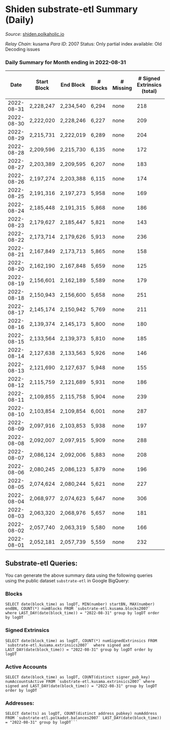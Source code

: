 # Shiden substrate-etl Summary (Daily)

_Source_: [shiden.polkaholic.io](https://shiden.polkaholic.io)

*Relay Chain*: kusama
*Para ID*: 2007
Status: Only partial index available: Old Decoding issues


### Daily Summary for Month ending in 2022-08-31


| Date | Start Block | End Block | # Blocks | # Missing | # Signed Extrinsics (total) | # Active Accounts | # Addresses with Balances | # Events | # Transfers | # XCM Transfers In | # XCM Transfers Out |
| ---- | ----------- | --------- | -------- | --------- | --------------------------- | ----------------- | ------------------------- | -------- | ----------- | ------------------ | ------------------- |
| 2022-08-31 | 2,228,247 | 2,234,540 | 6,294 | none  | 218 | 91 | 632,709 | 50,392 | 6,488 ($54,249.57) | 3 ($5.73) | 3 ($0.095) |
| 2022-08-30 | 2,222,020 | 2,228,246 | 6,227 | none  | 209 | 108 | 632,694 | 47,259 | 6,371 ($11,746.53) | 2 ($33.69) | 5 ($34.03) |
| 2022-08-29 | 2,215,731 | 2,222,019 | 6,289 | none  | 204 | 111 | 632,680 | 57,890 | 6,422 ($71,767.83) | 7 ($1.29) | 1 ($0.12) |
| 2022-08-28 | 2,209,596 | 2,215,730 | 6,135 | none  | 172 | 83 | 632,639 | 50,057 | 6,469 ($41,005.74) | 2 ($0.32) | 2 ($23.55) |
| 2022-08-27 | 2,203,389 | 2,209,595 | 6,207 | none  | 183 | 94 | 632,562 | 49,883 | 6,657 ($69,991.72) | 1 ($4.33) | 2 ($48.70) |
| 2022-08-26 | 2,197,274 | 2,203,388 | 6,115 | none  | 174 | 83 | 632,544 | 53,971 | 6,624 ($11,078.61) |   |   |
| 2022-08-25 | 2,191,316 | 2,197,273 | 5,958 | none  | 169 | 88 | 632,518 | 64,588 | 6,164 ($53,616.68) |   |   |
| 2022-08-24 | 2,185,448 | 2,191,315 | 5,868 | none  | 186 | 88 | 632,504 | 59,848 | 6,348 ($604,450) |   | 1 ($62.29) |
| 2022-08-23 | 2,179,627 | 2,185,447 | 5,821 | none  | 143 | 84 | 632,488 | 53,979 | 6,625 ($22,749.83) | 3 ($3.89) | 2 ($2.82) |
| 2022-08-22 | 2,173,714 | 2,179,626 | 5,913 | none  | 236 | 119 | 632,004 | 52,690 | 6,260 ($31,749.80) | 3 ($67.35) |   |
| 2022-08-21 | 2,167,849 | 2,173,713 | 5,865 | none  | 158 | 80 |  | 188,702 | 21,851 ($26,866.68) |   | 1 ($0.12) |
| 2022-08-20 | 2,162,190 | 2,167,848 | 5,659 | none  | 125 | 60 |  | 167,477 | 19,587 ($41,423.17) | 3 ($4.34) | 1 ($3.74) |
| 2022-08-19 | 2,156,601 | 2,162,189 | 5,589 | none  | 179 | 95 |  | 137,595 | 15,433 ($20,977.49) | 1 ($0.038) | 3 ($53.04) |
| 2022-08-18 | 2,150,943 | 2,156,600 | 5,658 | none  | 251 | 138 | 594,425 | 89,785 | 10,974 ($204,106) | 7 ($1.12) | 2 ($0.20) |
| 2022-08-17 | 2,145,174 | 2,150,942 | 5,769 | none  | 211 | 116 |  | 139,971 | 16,113 ($52,570.24) | 2 ($1.86) | 1 ($1.81) |
| 2022-08-16 | 2,139,374 | 2,145,173 | 5,800 | none  | 180 | 80 |  | 116,467 | 13,865 ($65,555.52) | 4 ($5.22) |   |
| 2022-08-15 | 2,133,564 | 2,139,373 | 5,810 | none  | 185 | 106 |  | 94,962 | 11,433 ($97,067.21) | 1 ($6.62) | 2 ($40.75) |
| 2022-08-14 | 2,127,638 | 2,133,563 | 5,926 | none  | 146 | 82 | 567,106 | 65,526 | 8,322 ($51,756.55) |   |   |
| 2022-08-13 | 2,121,690 | 2,127,637 | 5,948 | none  | 155 | 87 | 565,494 | 45,569 | 6,406 ($203,520) |   |   |
| 2022-08-12 | 2,115,759 | 2,121,689 | 5,931 | none  | 186 | 88 |  | 51,759 | 6,754 ($129,888) | 1 ($0.0036) | 3 ($19.23) |
| 2022-08-11 | 2,109,855 | 2,115,758 | 5,904 | none  | 239 | 124 |  | 57,746 | 6,975 ($202,418) | 1 ($30.00) | 2 ($29.34) |
| 2022-08-10 | 2,103,854 | 2,109,854 | 6,001 | none  | 287 | 122 | 564,957 | 141,317 | 15,594 ($73,533.23) | 1 ($1.00) | 2 ($14.75) |
| 2022-08-09 | 2,097,916 | 2,103,853 | 5,938 | none  | 197 | 100 |  | 63,697 | 7,709 ($52,824.46) | 2 ($0.26) | 1 ($73.12) |
| 2022-08-08 | 2,092,007 | 2,097,915 | 5,909 | none  | 288 | 146 |  | 72,515 | 6,653 ($91,183.50) | 2 ($0.20) | 2 ($50.39) |
| 2022-08-07 | 2,086,124 | 2,092,006 | 5,883 | none  | 208 | 110 |  | 50,896 | 6,391 ($91,934.07) | 3 ($2.26) | 3 ($22.72) |
| 2022-08-06 | 2,080,245 | 2,086,123 | 5,879 | none  | 196 | 100 | 556,801 | 63,306 | 7,356 ($84,933.92) | 1 ($3.57) | 1 ($3.50) |
| 2022-08-05 | 2,074,624 | 2,080,244 | 5,621 | none  | 227 | 106 |  | 103,304 | 6,720 ($49,843.54) | 5 ($1.89) | 5 ($4.38) |
| 2022-08-04 | 2,068,977 | 2,074,623 | 5,647 | none  | 306 | 89 |  | 89,498 | 6,412 ($86,280.76) | 6 ($29.79) | 3 ($1.43) |
| 2022-08-03 | 2,063,320 | 2,068,976 | 5,657 | none  | 181 | 90 | 556,465 | 55,424 | 6,724 ($20,154.03) | 3 ($0.40) |   |
| 2022-08-02 | 2,057,740 | 2,063,319 | 5,580 | none  | 166 | 82 |  | 62,566 | 6,233 ($67,467.36) | 2 ($12.29) | 3 ($3.79) |
| 2022-08-01 | 2,052,181 | 2,057,739 | 5,559 | none  | 232 | 131 | 556,329 | 75,437 | 6,783 ($140,807) | 4 ($6.09) | 2 ($5.93) |

## Substrate-etl Queries:
You can generate the above summary data using the following queries using the public dataset `substrate-etl` in Google BigQuery:


### Blocks
```
SELECT date(block_time) as logDT, MIN(number) startBN, MAX(number) endBN, COUNT(*) numBlocks FROM `substrate-etl.kusama.blocks2007`  where LAST_DAY(date(block_time)) = "2022-08-31" group by logDT order by logDT
```


### Signed Extrinsics
```
SELECT date(block_time) as logDT, COUNT(*) numSignedExtrinsics FROM `substrate-etl.kusama.extrinsics2007`  where signed and LAST_DAY(date(block_time)) = "2022-08-31" group by logDT order by logDT
```


### Active Accounts
```
SELECT date(block_time) as logDT, COUNT(distinct signer_pub_key) numAccountsActive FROM `substrate-etl.kusama.extrinsics2007` where signed and LAST_DAY(date(block_time)) = "2022-08-31" group by logDT order by logDT
```


### Addresses:
```
SELECT date(ts) as logDT, COUNT(distinct address_pubkey) numAddress FROM `substrate-etl.polkadot.balances2007` LAST_DAY(date(block_time)) = "2022-08-31" group by logDT```

